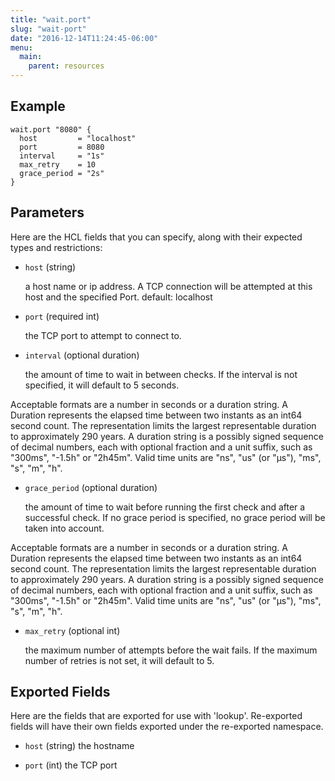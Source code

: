 ```yaml
---
title: "wait.port"
slug: "wait-port"
date: "2016-12-14T11:24:45-06:00"
menu:
  main:
    parent: resources
---
```





## Example

```hcl
wait.port "8080" {
  host         = "localhost"
  port         = 8080
  interval     = "1s"
  max_retry    = 10
  grace_period = "2s"
}

```


## Parameters

Here are the HCL fields that you can specify, along with their expected types
and restrictions:


- `host` (string)

  a host name or ip address. A TCP connection will be attempted at this host
and the specified Port. default: localhost


- `port` (required int)

  the TCP port to attempt to connect to.


- `interval` (optional duration)

  the amount of time to wait in between checks. If the interval is not
specified, it will default to 5 seconds.

Acceptable formats are a number in seconds or a duration string. A Duration
represents the elapsed time between two instants as an int64 second count.
The representation limits the largest representable duration to approximately
290 years. A duration string is a possibly signed sequence of decimal numbers,
each with optional fraction and a unit suffix, such as "300ms", "-1.5h" or
"2h45m". Valid time units are "ns", "us" (or "µs"), "ms", "s", "m", "h".


- `grace_period` (optional duration)

  the amount of time to wait before running the first check and after a
successful check. If no grace period is specified, no grace period will be
taken into account.

Acceptable formats are a number in seconds or a duration string. A Duration
represents the elapsed time between two instants as an int64 second count.
The representation limits the largest representable duration to approximately
290 years. A duration string is a possibly signed sequence of decimal numbers,
each with optional fraction and a unit suffix, such as "300ms", "-1.5h" or
"2h45m". Valid time units are "ns", "us" (or "µs"), "ms", "s", "m", "h".


- `max_retry` (optional int)

  the maximum number of attempts before the wait fails. If the maximum number
of retries is not set, it will default to 5.




## Exported Fields

Here are the fields that are exported for use with 'lookup'.  Re-exported fields
will have their own fields exported under the re-exported namespace.
- `host` (string)
  the hostname
 
- `port` (int)
  the TCP port
  


